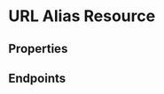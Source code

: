 # URL Alias Resource

## Properties

<ResourceProperties :resource="'url_alias'" :lang="'en'"/>

## Endpoints

[//]: <> (GET ENDPOINT)
<ResourceEndpoint :resource="'url_alias'" :endpoint="'get'" :lang="'en'">

<template v-slot:responseJSON>

<<< @/docs/fixtures/api/url_alias/response/json/get_id.json

</template>

<template v-slot:responseXML>

<<< @/docs/fixtures/api/url_alias/response/xml/get_id.xml

</template>

</ResourceEndpoint>

[//]: <> (GETCOLLECTION ENDPOINT)
<ResourceEndpoint :resource="'url_alias'" :endpoint="'getCollection'" :lang="'en'">

<template v-slot:responseJSON>

<<< @/docs/fixtures/api/url_alias/response/json/get_page.json

</template>

<template v-slot:responseXML>

<<< @/docs/fixtures/api/url_alias/response/xml/get_page.xml

</template>

</ResourceEndpoint>

[//]: <> (POST ENDPOINT)
<ResourceEndpoint :resource="'url_alias'" :endpoint="'post'" :lang="'en'">

<template v-slot:request>

<<< @/docs/fixtures/api/url_alias/request/post.json

</template>

<template v-slot:responseJSON>

<<< @/docs/fixtures/api/url_alias/response/json/get_id.json

</template>

<template v-slot:responseXML>

<<< @/docs/fixtures/api/url_alias/response/xml/get_id.xml

</template>

</ResourceEndpoint>

[//]: <> (PUT ENDPOINT)
<ResourceEndpoint :resource="'url_alias'" :endpoint="'put'" :lang="'en'">

<template v-slot:request>

<<< @/docs/fixtures/api/url_alias/request/post.json

</template>

<template v-slot:responseJSON>

<<< @/docs/fixtures/api/url_alias/response/json/get_id.json

</template>

<template v-slot:responseXML>

<<< @/docs/fixtures/api/url_alias/response/xml/get_id.xml

</template>

</ResourceEndpoint>

[//]: <> (DELETE ENDPOINT)
<ResourceEndpoint :resource="'url_alias'" :endpoint="'delete'" :lang="'en'"/>

